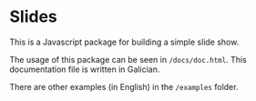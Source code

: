 # Slides

This is a Javascript package for building a simple slide show.

The usage of this package can be seen in `/docs/doc.html`. 
This documentation file is written in Galician.

There are other examples (in English) in the `/examples` folder.

